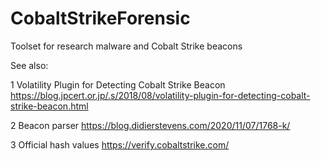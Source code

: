 # CobaltStrikeForensic
Toolset for research malware and Cobalt Strike beacons

See also:

1 Volatility Plugin for Detecting Cobalt Strike Beacon https://blog.jpcert.or.jp/.s/2018/08/volatility-plugin-for-detecting-cobalt-strike-beacon.html

2 Beacon parser https://blog.didierstevens.com/2020/11/07/1768-k/

3 Official hash values https://verify.cobaltstrike.com/
